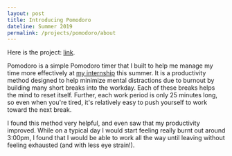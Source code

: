 ```yaml
---
layout: post
title: Introducing Pomodoro
dateline: Summer 2019
permalink: /projects/pomodoro/about
---
```


Here is the project: [link][link].

Pomodoro is a simple Pomodoro timer that I built to help me manage my time more
effectively at [my internship](/research//2019/09/15/belle2.html) this summer.
It is a productivity method designed to help minimize mental distractions due to
burnout by building many short breaks into the workday. Each of these breaks
helps the mind to reset itself. Further, each work period is only 25 minutes
long, so even when you're tired, it's relatively easy to push yourself to work
toward the next break.

I found this method very helpful, and even saw that my productivity improved.
While on a typical day I would start feeling really burnt out around 3:00pm, I
found that I would be able to work all the way until leaving without feeling
exhausted (and with less eye strain!).

[link]: /pomodoro/index.html

